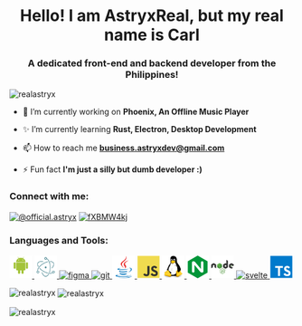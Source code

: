 <h1 align="center">Hello! I am AstryxReal, but my real name is Carl</h1>
<h3 align="center">A dedicated front-end and backend developer from the Philippines! </h3>

<p align="left"> <img src="https://komarev.com/ghpvc/?username=realastryx&label=Profile%20views&color=0e75b6&style=flat" alt="realastryx" /> </p>

- 🔧 I’m currently working on **Phoenix, An Offline Music Player**

- ✨ I’m currently learning **Rust, Electron, Desktop Development**

- 📫 How to reach me **business.astryxdev@gmail.com**

- ⚡ Fun fact **I'm just a silly but dumb developer :)**

<h3 align="left">Connect with me:</h3>
<p align="left">
<a href="https://www.youtube.com/c/@official.astryx" target="blank"><img align="center" src="https://raw.githubusercontent.com/rahuldkjain/github-profile-readme-generator/master/src/images/icons/Social/youtube.svg" alt="@official.astryx" height="30" width="40" /></a>
<a href="https://discord.gg/fXBMW4kj" target="blank"><img align="center" src="https://raw.githubusercontent.com/rahuldkjain/github-profile-readme-generator/master/src/images/icons/Social/discord.svg" alt="fXBMW4kj" height="30" width="40" /></a>
</p>

<h3 align="left">Languages and Tools:</h3>
<p align="left"> <a href="https://developer.android.com" target="_blank" rel="noreferrer"> <img src="https://raw.githubusercontent.com/devicons/devicon/master/icons/android/android-original-wordmark.svg" alt="android" width="40" height="40"/> </a> <a href="https://www.electronjs.org" target="_blank" rel="noreferrer"> <img src="https://raw.githubusercontent.com/devicons/devicon/master/icons/electron/electron-original.svg" alt="electron" width="40" height="40"/> </a> <a href="https://www.figma.com/" target="_blank" rel="noreferrer"> <img src="https://www.vectorlogo.zone/logos/figma/figma-icon.svg" alt="figma" width="40" height="40"/> </a> <a href="https://git-scm.com/" target="_blank" rel="noreferrer"> <img src="https://www.vectorlogo.zone/logos/git-scm/git-scm-icon.svg" alt="git" width="40" height="40"/> </a> <a href="https://www.java.com" target="_blank" rel="noreferrer"> <img src="https://raw.githubusercontent.com/devicons/devicon/master/icons/java/java-original.svg" alt="java" width="40" height="40"/> </a> <a href="https://developer.mozilla.org/en-US/docs/Web/JavaScript" target="_blank" rel="noreferrer"> <img src="https://raw.githubusercontent.com/devicons/devicon/master/icons/javascript/javascript-original.svg" alt="javascript" width="40" height="40"/> </a> <a href="https://www.linux.org/" target="_blank" rel="noreferrer"> <img src="https://raw.githubusercontent.com/devicons/devicon/master/icons/linux/linux-original.svg" alt="linux" width="40" height="40"/> </a> <a href="https://www.nginx.com" target="_blank" rel="noreferrer"> <img src="https://raw.githubusercontent.com/devicons/devicon/master/icons/nginx/nginx-original.svg" alt="nginx" width="40" height="40"/> </a> <a href="https://nodejs.org" target="_blank" rel="noreferrer"> <img src="https://raw.githubusercontent.com/devicons/devicon/master/icons/nodejs/nodejs-original-wordmark.svg" alt="nodejs" width="40" height="40"/> </a> <a href="https://svelte.dev" target="_blank" rel="noreferrer"> <img src="https://upload.wikimedia.org/wikipedia/commons/1/1b/Svelte_Logo.svg" alt="svelte" width="40" height="40"/> </a> <a href="https://www.typescriptlang.org/" target="_blank" rel="noreferrer"> <img src="https://raw.githubusercontent.com/devicons/devicon/master/icons/typescript/typescript-original.svg" alt="typescript" width="40" height="40"/> </a> </p>

<p><img align="left" src="https://github-readme-stats.vercel.app/api/top-langs?username=realastryx&show_icons=true&locale=en&layout=compact" alt="realastryx" /></p>

<p>&nbsp;<img align="center" src="https://github-readme-stats.vercel.app/api?username=realastryx&show_icons=true&locale=en" alt="realastryx" /></p>

<p><img align="center" src="https://github-readme-streak-stats.herokuapp.com/?user=realastryx&" alt="realastryx" /></p>
